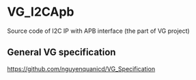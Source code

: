 # VG_I2CApb
Source code of I2C IP with APB interface
(the part of VG project)

## General VG specification
https://github.com/nguyenquanicd/VG_Specification


